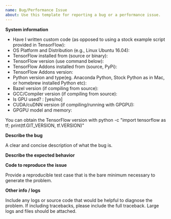 ```yaml
---
name: Bug/Performance Issue
about: Use this template for reporting a bug or a performance issue.
---
```


**System information**
- Have I written custom code (as opposed to using a stock example script provided in TensorFlow):
- OS Platform and Distribution (e.g., Linux Ubuntu 16.04):
- TensorFlow installed from (source or binary):
- TensorFlow version (use command below):
- TensorFlow Addons installed from (source, PyPi):
- TensorFlow Addons version:
- Python version and type(eg. Anaconda Python, Stock Python as in Mac, or homebrew installed Python etc):
- Bazel version (if compiling from source):
- GCC/Compiler version (if compiling from source):
- Is GPU used? : [yes/no]
- CUDA/cuDNN version (if compiling/running with GPGPU):
- GPGPU model and memory:

You can obtain the TensorFlow version with
python -c "import tensorflow as tf; print(tf.GIT_VERSION, tf.VERSION)"

**Describe the bug**

A clear and concise description of what the bug is.

**Describe the expected behavior**

**Code to reproduce the issue**

Provide a reproducible test case that is the bare minimum necessary to generate the problem.

**Other info / logs**

Include any logs or source code that would be helpful to diagnose the problem. If including tracebacks, please include the full traceback. Large logs and files should be attached.
